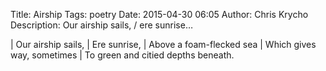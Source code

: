 Title: Airship
Tags: poetry
Date: 2015-04-30 06:05
Author: Chris Krycho
Description: Our airship sails, / ere sunrise…

| Our airship sails,
| Ere sunrise,
| Above a foam-flecked sea
| Which gives way, sometimes
| To green and citied depths beneath.
